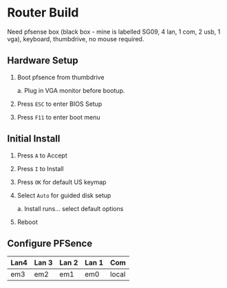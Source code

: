 # Router Build

Need pfsense box (black box - mine is labelled SG09, 4 lan, 1 com, 2 usb, 1 vga), keyboard, thumbdrive, no mouse required.

## Hardware Setup

1. Boot pfsence from thumbdrive
    
    a. Plug in VGA monitor before bootup.

1. Press `ESC` to enter BIOS Setup
1. Press `F11` to enter boot menu

## Initial Install

1. Press `A` to Accept
1. Press `I` to Install
1. Press `OK` for default US keymap
1. Select `Auto` for guided disk setup
    
    a. Install runs... select default options
1. Reboot
## Configure PFSence

Lan4 | Lan 3| Lan 2 | Lan 1 | Com
---- | ---- | ----- | ----- | --- 
em3  | em2  | em1   | em0   | local